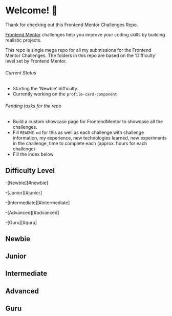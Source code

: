 # Welcome! 👋

Thank for checking out this Frontend Mentor Challenges Repo. 

[Frontend Mentor](https://www.frontendmentor.io) challenges help you improve your coding skills by building realistic projects.

This repo is single mega repo for all my submissions for the Frontend Mentor Challenges. 
The folders in this repo are based on the 'Difficulty' level set by Frontend Mentor.

######  Current Status

- Starting the 'Newbie' difficulty.
- Currently working on the `profile-card-component`

###### Pending tasks for the repo

- Build a custom showcase page for FrontendMentor to showcase all the challenges. 
- Fill `README.md` for this as well as each challenge with  challenge information, my experience, new technologies learned, new experiments in the challenge, time to complete each (approx. hours for each challenge)
- Fill the index below


## Difficulty Level

-[Newbie][#newbie]

-[Junior][#junior]

-[Intermediate][#intermediate]

-[Advanced][#advanced]

-[Guru][#guru]


## Newbie 

## Junior

## Intermediate

## Advanced

## Guru

